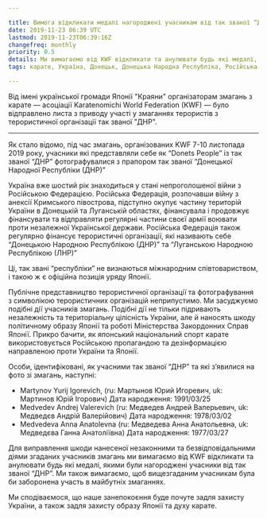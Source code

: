 ```yaml
---

title: Вимога відкликати медалі нагороджені учасникам від так званої “ДНР”
date: 2019-11-23 06:39 UTC
lastmod: 2019-11-23T06:39:16Z
changefreq: monthly
priority: 0.5
details: Ми вимагаємо від KWF відкликати та анулювати будь які медалі, якими були нагороджені учасники від так званої “ДНР”.
tags: карате, Україна, Донецьк, Донецька Народна Республіка, Російська Федерація, Крим

---
```


Від імені української громади Японії "Краяни" організаторам змагань з карате — асоціації Karatenomichi World Federation (KWF) — було відправлено листа з приводу участі у змаганнях терористів з терористичної організації так званої "ДНР".

<hr />

Як стало відомо, під час змагань, організованих KWF 7-10 листопада 2019 року, учасники які представляли себе як “Donets People” із так званої “ДНР” фотографувалися з прапором так званої “Донецької Народної Республіки (ДНР)”

Україна вже шостий рік знаходиться у стані непроголошеної війни з Російською Федерацією. Російська Федерація, розпочавши війну з анексії Кримського півострова, підступно окупує частину територій України в Донецькій та Луганській областях, фінансувала і продовжує фінансувати та відправляти регулярні частини своєї армії воювати проти незалежної Української держави. Російська Федерація також регулярно фінансує терористичні організації, які називають себе “Донецькою Народною Республікою (ДНР)” та “Луганською Народною Республікою (ЛНР)”


Ці, так звані “республіки” не визнаються міжнародним співтовариством, і такою ж є офіційна позиція уряду Японії.

Публічне представництво терористичної організації та фотографування з символікою терористичних організацій неприпустимо. Ми засуджуємо подібні дії учасників змагань. Подібні дії не тільки підривають незалежність та територіальну цілісність України, але й наносять шкоду політичному образу Японії та роботі Міністерства Закордонних Справ Японії.  Прикро бачити, як японський національний спорт карате використовується Російською пропагандою та дезінформацією направленою проти України та Японії.

Особи, ідентифіковані, як учасними так званої “ДНР” та які з’явилися на фото зі змагань, наступні:

- Martynov Yurij Igorevich, (ru: Мартынов Юрий Игоревич, uk: Мартинов Юрій Ігорович) Дата народження: 1991/03/25
- Medvedev Andrej Valerevich (ru: Медведев Андрей Валерьевич, uk: Медведєв Андрій Валерійович) Дата народження: 1978/03/02
- Medvedeva Anna Anatolevna (ru: Медведева Анна Анатольевна, uk: Медведєва Ганна Анатоліївна) Дата народження: 1977/03/27

Для виправлення шкоди нанесеної незаконними та безвідповідальними діями згаданих учасників змагань ми вимагаємо від KWF відкликати та анулювати будь які медалі, якими були нагороджені учасники від так званої “ДНР”. Ми також вимагаємо, щоб вищезгаданим учасникам була би заборонена участь в майбутніх змаганнях.

Ми сподіваємося, що наше занепокоєння буде почуте задля захисту України, а також задля захисту образу Японії та духу карате.

